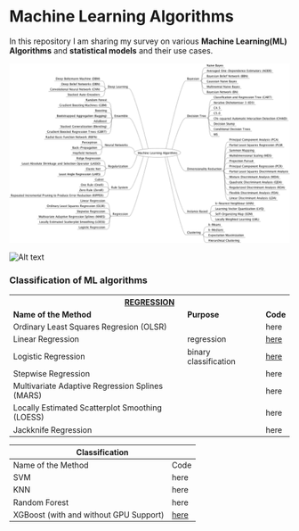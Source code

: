 # Machine Learning Algorithms

In this repository I am sharing my survey on various **Machine Learning(ML) Algorithms** and **statistical models** and their use cases.

![Alt text](All_Algos.png)

<img title="a title" alt="Alt text" src="https://github.com/abhinabasaha/Machine_Learning_Algorithms/All_Algos.png">



###                                         Classification of ML algorithms

 <table>
  <tr>
    <th colspan="3"><span style="font-weight:bold;text-decoration:underline">REGRESSION</span><br></th>
  </tr>
  <tr>
    <td><span style="font-weight:bold">Name of the Method</span></td>
    <td><span style="font-weight:bold">Purpose</span></td>
    <td><span style="font-weight:bold">Code</span></td>
  </tr>
  <tr>
    <td>Ordinary Least Squares Regresion (OLSR)</td>
    <td></td>
    <td>here</td>
  </tr>
  <tr>
    <td>Linear Regression</td>
    <td>regression</td>
    <td><a href="https://github.com/abhinabasaha/Machine_Learning_Algorithms/tree/master/Regression/Linear_Regression">here</td>
  </tr>
  <tr>
    <td>Logistic Regression</td>
    <td>binary classification</td>
    <td><a href="https://github.com/abhinabasaha/Machine_Learning_Algorithms/tree/master/Regression/Logistic_Regression">here</td>
  </tr>
  <tr>
    <td>Stepwise Regression</td>
    <td></td>
    <td>here</td>
  </tr>
  <tr>
    <td>Multivariate Adaptive Regression Splines (MARS)</td>
    <td></td>
    <td>here</td>
  </tr>
  <tr>
    <td>Locally Estimated Scatterplot Smoothing (LOESS)</td>
    <td></td>
    <td>here</td>
  </tr>
  <tr>
    <td>Jackknife Regression</td>
    <td></td>
    <td>here</td>
  </tr>
</table>



<table>
<thead>
  <tr>
    <th colspan="2">Classification<br></th>
  </tr>
</thead>
<tbody>
  <tr>
    <td>Name of the Method</td>
    <td>Code</td>
  </tr>
  <tr>
    <td>SVM</td>
    <td>here</td>
  </tr>
  <tr>
    <td>KNN</td>
    <td>here</td>
  </tr>
  <tr>
    <td>Random Forest</td>
    <td>here</td>
  </tr>
  <tr>
    <td>XGBoost (with and without GPU Support)</td>
    <td><a href="https://github.com/abhinabasaha/Machine_Learning_Algorithms/blob/master/Ensemble%20Learning/XG_boost/XG_boost.ipynb">here</a></td>
  </tr>
</tbody>
</table>
